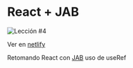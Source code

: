 # React + JAB
![Lección #4](https://i.ibb.co/g3v58c2/componente-y-props.gif)

Ver en [netlify](https://userref-jab.netlify.app/)

Retomando React con [JAB](https://www.youtube.com/watch?v=mu5CUU3ZtpE&list=PLRM7PpbqqStKo-NiCuzuYwewZmd9b-EZ9&index=2) uso de useRef